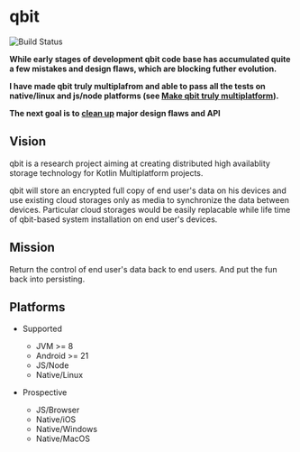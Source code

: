 # qbit
![Build Status](https://travis-ci.com/d-r-q/qbit.svg?branch=master)

**While early stages of development qbit code base has accumulated quite a few mistakes and design flaws, which are blocking futher evolution.**

**I have made qbit truly multiplafrom and able to pass all the tests on native/linux and js/node platforms (see [Make qbit truly multiplatform](https://github.com/d-r-q/qbit/projects/1)).**

**The next goal is to [clean up](https://github.com/d-r-q/qbit/projects/2) major design flaws and API**

## Vision
qbit is a research project aiming at creating distributed high availablity storage technology for Kotlin Multiplatform projects.

qbit will store an encrypted full copy of end user's data on his devices and use existing cloud storages only as media to synchronize the data between devices. Particular cloud storages would be easily replacable while life time of qbit-based system installation on end user's devices.

## Mission

Return the control of end user's data back to end users. And put the fun back into persisting.
   
## Platforms

 * Supported
   * JVM >= 8
   * Android >= 21
   * JS/Node
   * Native/Linux

 * Prospective
   * JS/Browser
   * Native/iOS
   * Native/Windows
   * Native/MacOS
